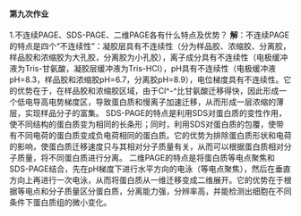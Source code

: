 #### 第九次作业 ####
1.不连续PAGE、SDS-PAGE、二维PAGE各有什么特点及优势？
**解**：不连续PAGE的特点是四个“不连续性”：凝胶层具有不连续性（分为样品胶、浓缩胶、分离胶，样品胶和浓缩胶为大孔胶，分离胶为小孔胶），离子成分具有不连续性（电极缓冲液为Tris-甘氨酸，凝胶层缓冲液为Tris-HCl），pH具有不连续性（电极缓冲液pH=8.3，样品胶和浓缩胶pH=6.7，分离胶pH=8.9），电位梯度具有不连续性。它的优势在于，在样品胶和浓缩胶区域，由于Cl^-^比甘氨酸迁移得快，因此形成一个低电导高电势梯度区，导致蛋白质和慢离子加速迁移，从而形成一层浓缩的薄层，实现样品分子的富集。
SDS-PAGE的特点是利用SDS对蛋白质的变性作用，使不同结构的蛋白质变为相同的长条形；同时，利用SDS对蛋白质的包覆，使带有不同电荷的蛋白质变成负电荷相同的蛋白质。它的优势为排除蛋白质形状和电荷的影响，使蛋白质迁移速度只与其相对分子质量有关，从而可以根据蛋白质相对分子质量，将不同蛋白质进行分离。
二维PAGE的特点是将蛋白质等电点聚焦和SDS-PAGE结合，先在pH梯度下进行水平方向的电泳（等电点聚焦），然后在垂直方向上再进行一次电泳，从而将蛋白质从一维迁移变成二维展开。它的优势在于根据等电点和分子质量区分蛋白质，分离能力强，分辨率高，并能检测出细胞在不同条件下蛋白质组的微小变化。